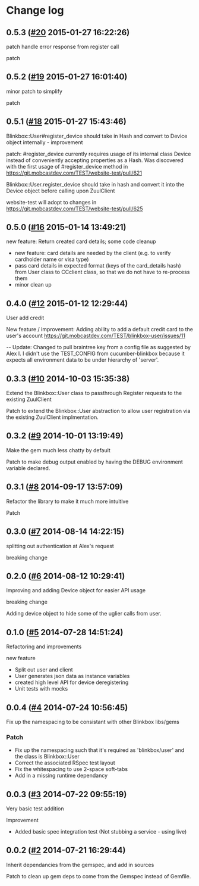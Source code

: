 # Change log

## 0.5.3 ([#20](https://git.mobcastdev.com/TEST/blinkbox-user/pull/20) 2015-01-27 16:22:26)

patch handle error response from register call

patch

## 0.5.2 ([#19](https://git.mobcastdev.com/TEST/blinkbox-user/pull/19) 2015-01-27 16:01:40)

minor patch to simplify

patch

## 0.5.1 ([#18](https://git.mobcastdev.com/TEST/blinkbox-user/pull/18) 2015-01-27 15:43:46)

Blinkbox::User#register_device should take in Hash and convert to Device object internally - improvement

patch: #register_device currently requires usage of its internal class Device instead of conveniently accepting properties as a Hash. Was discovered with the first usage of #register_device method in https://git.mobcastdev.com/TEST/website-test/pull/621

Blinkbox::User.register_device should take in hash and convert it into the Device object before calling upon ZuulClient

website-test will adopt to changes in https://git.mobcastdev.com/TEST/website-test/pull/625

## 0.5.0 ([#16](https://git.mobcastdev.com/TEST/blinkbox-user/pull/16) 2015-01-14 13:49:21)

new feature: Return created card details; some code cleanup

- new feature: card details are needed by the client (e.g. to verify cardholder name or visa type)
- pass card details in expected format (keys of the card_details hash) from User class to CCclient class, so that we do not have to re-process them
- minor clean up

## 0.4.0 ([#12](https://git.mobcastdev.com/TEST/blinkbox-user/pull/12) 2015-01-12 12:29:44)

User add credit

New feature / improvement: Adding ability to add a default credit card to the user's account
https://git.mobcastdev.com/TEST/blinkbox-user/issues/11

--
Update: Changed to pull braintree key from a config file as suggested by Alex I. I didn't use the TEST_CONFIG from cucumber-blinkbox because it expects all environment data to be under hierarchy of 'server'.

## 0.3.3 ([#10](https://git.mobcastdev.com/TEST/blinkbox-user/pull/10) 2014-10-03 15:35:38)

Extend the Blinkbox::User class to passthrough Register requests to the existing ZuulClient

Patch to extend the Blinkbox::User abstraction to allow user registration via the existing ZuulClient implmentation.

## 0.3.2 ([#9](https://git.mobcastdev.com/TEST/blinkbox-user/pull/9) 2014-10-01 13:19:49)

Make the gem much less chatty by default

Patch to make debug output enabled by having the DEBUG environment variable declared.

## 0.3.1 ([#8](https://git.mobcastdev.com/TEST/blinkbox-user/pull/8) 2014-09-17 13:57:09)

Refactor the library to make it much more intuitive

Patch

## 0.3.0 ([#7](https://git.mobcastdev.com/TEST/blinkbox-user/pull/7) 2014-08-14 14:22:15)

splitting out authentication at Alex's request

breaking change

## 0.2.0 ([#6](https://git.mobcastdev.com/TEST/blinkbox-user/pull/6) 2014-08-12 10:29:41)

Improving and adding Device object for easier API usage

breaking change

Adding device object to hide some of the uglier calls from user.

## 0.1.0 ([#5](https://git.mobcastdev.com/TEST/blinkbox-user/pull/5) 2014-07-28 14:51:24)

Refactoring and improvements

new feature

- Split out user and client
- User generates json data as instance variables
- created high level API for device deregistering
- Unit tests with mocks 

## 0.0.4 ([#4](https://git.mobcastdev.com/TEST/blinkbox-user/pull/4) 2014-07-24 10:56:45)

Fix up the namespacing to be consistant with other Blinkbox libs/gems

### Patch

- Fix up the namespacing such that it's required as 'blinkbox/user' and the class is Blinkbox::User
- Correct the associated RSpec test layout
- Fix the whitespacing to use 2-space soft-tabs
- Add in a missing runtime dependancy

## 0.0.3 ([#3](https://git.mobcastdev.com/TEST/blinkbox-user/pull/3) 2014-07-22 09:55:19)

Very basic test addition

Improvement
- Added basic spec integration test (Not stubbing a service - using live)

## 0.0.2 ([#2](https://git.mobcastdev.com/TEST/blinkbox-user/pull/2) 2014-07-21 16:29:44)

Inherit dependancies from the gemspec, and add in sources

Patch to clean up gem deps to come from the Gemspec instead of Gemfile.

